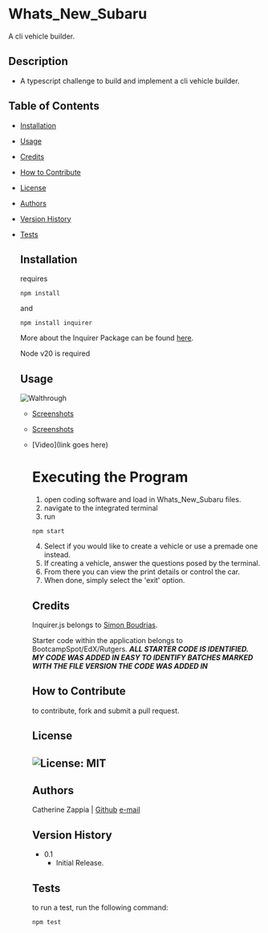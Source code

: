 # Whats_New_Subaru
A cli vehicle builder.

## Description

- A typescript challenge to build and implement a cli vehicle builder.

## Table of Contents

- [Installation](#installation)
- [Usage](#usage)
- [Credits](#credits)
- [How to Contribute](#how-to-contribute)
- [License](#license)
- [Authors](#authors)
- [Version History](#version-history)
- [Tests](#tests)

  ## Installation
  requires
  ```
  npm install
  ```
  and
  ```
  npm install inquirer
  ```
  More about the Inquirer Package can be found [here](https://www.npmjs.com/package/inquirer).
  
  Node v20 is required

  ## Usage
  ![Walthrough](Develop/assets/walkthrough.gif)
  - [Screenshots](Develop/assets/terminal.png)
  - [Screenshots](Develop/assets/terminal-2.png)
  - [Video](link goes here)
 
    # Executing the Program
    1. open coding software and load in Whats_New_Subaru files.
    2. navigate to the integrated terminal
    3. run
    ```
    npm start
    ```
    4. Select if you would like to create a vehicle or use a premade one instead.
    5. If creating a vehicle, answer the questions posed by the terminal.
    6. From there you can view the print details or control the car.
    7. When done, simply select the 'exit' option.
   
    ## Credits
       Inquirer.js belongs to [Simon Boudrias](https://www.github.com/SBoudrias).
    
       Starter code within the application belongs to BootcampSpot/EdX/Rutgers.
         ***ALL STARTER CODE IS IDENTIFIED. MY CODE WAS ADDED IN EASY TO IDENTIFY BATCHES MARKED WITH THE FILE VERSION THE CODE WAS ADDED IN***
 
    ## How to Contribute
    to contribute, fork and submit a pull request.

    ## License
    ![License: MIT](https://img.shields.io/badge/License-MIT-yellow.svg)
    ---
    ## Authors
    Catherine Zappia | [Github](https://www.github.com/catzappia)          [e-mail](catherinemzappia@gmail.com)

    ## Version History
    - 0.1
        - Initial Release.

    ## Tests
    to run a test, run the following command:
    ```
    npm test
    ```
    
